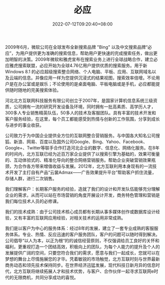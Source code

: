 ﻿---
weight: 
title: "必应"
description: "2009年6月，微软公司在全球发布全新搜索品牌Bing以及中文搜索品牌“必应”，为用户提供更为准确的搜索信息，帮助用户更快速的完成搜索任务，做出更加明智的决策。2009年微软和雅虎宣布在搜索业务上进行全球战略合作，建立必应雅虎搜索联盟，必应开始为全球4.76亿用户提供优质的搜索服务。用于新 Windows 8.1 的必应超级搜索整合网络、个人电脑、平板、应用、互联网域名以及云端的信息"
date: 2022-07-12T09:20:40+08:00
lastmod: 2022-07-12T09:20:40+08:00
draft: false
authors: ["Cindy"]
featuredImage: "24.png"
link: "https://cn.bing.com/"
tags: ["必应","元搜索"]
categories: ["navigation"]
navigation: ["元搜索"]
lightgallery: true
toc: true
pinned: false
recommend: false
recommend1: false
---
2009年6月，微软公司在全球发布全新搜索品牌 "Bing" 以及中文搜索品牌“必应”，为用户提供更为准确的搜索信息，帮助用户更快速的完成搜索任务，做出更加明智的决策。2009年微软和雅虎宣布在搜索业务上进行全球战略合作，建立必应雅虎搜索联盟，必应开始为全球4.76亿用户提供优质的搜索服务。用于新 Windows 8.1 的必应超级搜索整合网络、个人电脑、平板、应用、互联网域名以及云端的信息。并像应用一样为您提供沉浸式的结果视图，搜索效率倍增。不论用户是在办公室或是娱乐；不论使用的是桌面电脑、平板电脑或是手机，必应都能提供随时随地的完美搜索体验。

河北北方互联网科技服务有限公司创立于2007年，是国家计算机信息系统三级资质，公司拥有一流的研究开发设备及环境，同时拥有一批高素质、高学历人才，300多人专业销售精英队伍，50多人的技术及客服团队。具有丰富的技术开发和客户服务经验，在这里，每个员工都能感受到热情与创新的工作氛围，分享到成长与进步的事业收获。

公司致力于为中国企业提供全方位的互联网整合营销服务。与中国各大知名公司搜狐、新浪、网易、百度以及国外公司Google、Bing、Yahoo、Facebook、Google+、Twitter等联手合作打造河北企业的数字、信息化、网络化服务。在8年的时间内，北方互联已经为近百万家企业提供了以搜索引擎为基础的，效果可衡量的、互动体验式的、精准化导向的整合网络营销服务。帮助企业突破营销效果瓶颈，为合作各方带来增值收益与发展。2012年，北方互联利用本身现有的一流技术开发了主打自有产品“云裳Admax——广告效果提升平台”帮助客户抓住流量，存储人群，进行二次销售。

我们理解客户：长期客户服务的经验，造就了我们的设计和开发队伍能够充分理解企业的需求，从而可以站在市场营销的角度开展设计开发，商务特色管理和营销是我们每位技术人员的必修课。

我们的技术成熟：由于公司技术核心成员都有长期从事多媒体创作或数据库设计经验，又有丰富的互联网应用经验，对相关技术的运用非常成熟。

我们是以客户为中心的服务体系：经过8年的发展，建立了一套专业成熟的客服服务体系。专业、热情、反应迅速的客户服务团队，客户的问题可以随时得到解决。公司倡导“以人为本，以正为根“的的诚信经营原则，不仅强调给员工良好的关怀和福利，更重视打造一个团结高效，积极向上的团队，为每个人能力的提升及个人的发展提供广阔的空间，只要您符合我们的需求，愿意与我们一起成长，您就可以在梦想的舞台上尽情施展您的才华。凭着敏锐的市场触觉，北方互联时刻与世界最新商务动态和领先技术保持同步。在世界经济迅猛发展，现代科技日新月异的信息时代，北方互联将继续拓展人才和技术优势，与客户、合作伙伴一起寻求互联网e时代的无限商机，共同分享成功的喜悦。